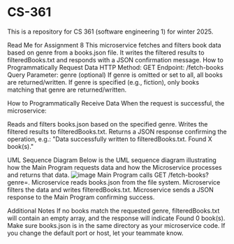 # CS-361
This is a repository for CS 361 (software engineering 1) for winter 2025.

Read Me for Assignment 8 
This microservice fetches and filters book data based on genre from a books.json file. It writes the filtered results to filteredBooks.txt and responds with a JSON confirmation message.
How to Programmatically Request Data
HTTP Method: GET
Endpoint: /fetch-books
Query Parameter: genre (optional)
If genre is omitted or set to all, all books are returned/written.
If genre is specified (e.g., fiction), only books matching that genre are returned/written.


How to Programmatically Receive Data
When the request is successful, the microservice:

Reads and filters books.json based on the specified genre.
Writes the filtered results to filteredBooks.txt.
Returns a JSON response confirming the operation, e.g.: "Data successfully written to filteredBooks.txt. Found X book(s)."


UML Sequence Diagram
Below is the UML sequence diagram illustrating how the Main Program requests data and how the Microservice processes and returns that data.
![image](https://github.com/user-attachments/assets/20e99dd7-3bff-4191-bb8d-473d811c33e3)
Main Program calls GET /fetch-books?genre=<genre>.
Microservice reads books.json from the file system.
Microservice filters the data and writes filteredBooks.txt.
Microservice sends a JSON response to the Main Program confirming success.

Additional Notes
If no books match the requested genre, filteredBooks.txt will contain an empty array, and the response will indicate Found 0 book(s).
Make sure books.json is in the same directory as your microservice code.
If you change the default port or host, let your teammate know.


